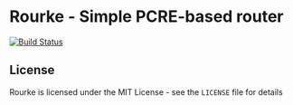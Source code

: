 Rourke - Simple PCRE-based router
=================================

[![Build Status](https://secure.travis-ci.org/jaapverloop/rourke.png)](http://travis-ci.org/jaapverloop/rourke)

License
-------

Rourke is licensed under the MIT License - see the `LICENSE` file for details
